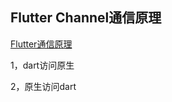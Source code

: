 ## Flutter Channel通信原理

[Flutter通信原理](https://www.jianshu.com/p/b1eb0ef3e7a9)

1，dart访问原生

2，原生访问dart
